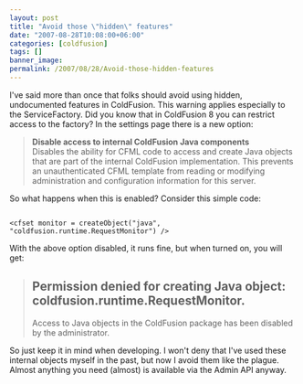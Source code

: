 ```yaml
---
layout: post
title: "Avoid those \"hidden\" features"
date: "2007-08-28T10:08:00+06:00"
categories: [coldfusion]
tags: []
banner_image: 
permalink: /2007/08/28/Avoid-those-hidden-features
---
```


I've said more than once that folks should avoid using hidden, undocumented features in ColdFusion. This warning applies especially to the ServiceFactory. Did you know that in ColdFusion 8 you can restrict access to the factory? In the settings page there is a new option: 

<blockquote>
<b>Disable access to internal ColdFusion Java components</b><br />
Disables the ability for CFML code to access and create Java objects that are part of the internal ColdFusion implementation. This prevents an unauthenticated CFML template from reading or modifying administration and configuration information for this server. 
</blockquote>

So what happens when this is enabled? Consider this simple code:

<code>
&lt;cfset monitor = createObject("java", "coldfusion.runtime.RequestMonitor") /&gt;
</code>

With the above option disabled, it runs fine, but when turned on, you will get:

<blockquote>
<h2>Permission denied for creating Java object: coldfusion.runtime.RequestMonitor.</h2>

Access to Java objects in the ColdFusion package has been disabled by the administrator.
</blockquote>

So just keep it in mind when developing. I won't deny that I've used these internal objects myself in the past, but now I avoid them like the plague. Almost anything you need (almost) is available via the Admin API anyway.